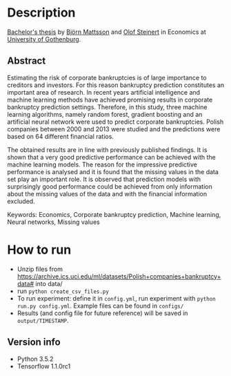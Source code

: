 # Description

[Bachelor's thesis](https://gupea.ub.gu.se/handle/2077/54283) by [Björn Mattsson](https://www.linkedin.com/in/björn-mattsson-02357b70) and 
[Olof Steinert](https://www.linkedin.com/in/olof-steinert/) in Economics at 
[University of Gothenburg](http://handels.gu.se/).

## Abstract
Estimating the risk of corporate bankruptcies is of large importance to creditors and investors. For this reason bankruptcy prediction constitutes an important area of research. In recent years artificial intelligence and machine learning methods have achieved promising results in corporate bankruptcy prediction settings. Therefore, in this study, three machine learning algorithms, namely random forest, gradient boosting and an artificial neural network were used to predict corporate bankruptcies. Polish companies between 2000 and 2013 were studied and the predictions were based on 64 different financial ratios.

The obtained results are in line with previously published findings. It is shown that a very good predictive performance can be achieved with the machine learning models. The reason for the impressive predictive performance is analysed and it is found that the missing values in the data set play an important role. It is observed that prediction models with surprisingly good performance could be achieved from only information about the missing values of the data and with the financial information excluded.

Keywords: Economics, Corporate bankruptcy prediction, Machine learning, Neural networks, Missing values


# How to run

* Unzip files from https://archive.ics.uci.edu/ml/datasets/Polish+companies+bankruptcy+data# into data/
* run `python create_csv_files.py`
* To run experiment: define it in `config.yml`, run experiment with `python run.py config.yml`. Example files can be found in `configs/`
* Results (and config file for future reference) will be saved in `output/TIMESTAMP`.

## Version info

* Python 3.5.2
* Tensorflow 1.1.0rc1
